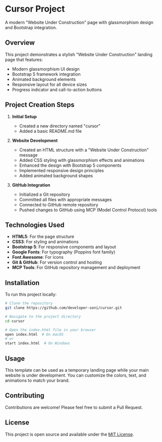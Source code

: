 # Cursor Project

A modern "Website Under Construction" page with glassmorphism design and Bootstrap integration.

## Overview

This project demonstrates a stylish "Website Under Construction" landing page that features:

- Modern glassmorphism UI design
- Bootstrap 5 framework integration
- Animated background elements
- Responsive layout for all device sizes
- Progress indicator and call-to-action buttons

## Project Creation Steps

1. **Initial Setup**
   - Created a new directory named "cursor"
   - Added a basic README.md file

2. **Website Development**
   - Created an HTML structure with a "Website Under Construction" message
   - Added CSS styling with glassmorphism effects and animations
   - Enhanced the design with Bootstrap 5 components
   - Implemented responsive design principles
   - Added animated background shapes

3. **GitHub Integration**
   - Initialized a Git repository
   - Committed all files with appropriate messages
   - Connected to GitHub remote repository
   - Pushed changes to GitHub using MCP (Model Control Protocol) tools

## Technologies Used

- **HTML5**: For the page structure
- **CSS3**: For styling and animations
- **Bootstrap 5**: For responsive components and layout
- **Google Fonts**: For typography (Poppins font family)
- **Font Awesome**: For icons
- **Git & GitHub**: For version control and hosting
- **MCP Tools**: For GitHub repository management and deployment

## Installation

To run this project locally:

```bash
# Clone the repository
git clone https://github.com/developer-soni/cursor.git

# Navigate to the project directory
cd cursor

# Open the index.html file in your browser
open index.html  # On macOS
# or
start index.html  # On Windows
```

## Usage

This template can be used as a temporary landing page while your main website is under development. You can customize the colors, text, and animations to match your brand.

## Contributing

Contributions are welcome! Please feel free to submit a Pull Request.

## License

This project is open source and available under the [MIT License](LICENSE). 